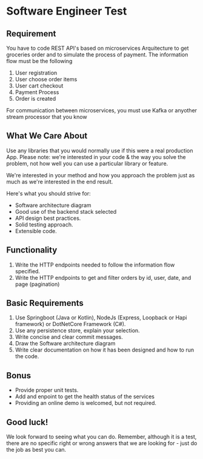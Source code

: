 # Software Engineer Test

## Requirement

You have to code REST API's based on microservices Arquitecture to get groceries order and to simulate the process of payment. The information flow must be the following

1. User registration
2. User choose order items
3. User cart checkout
4. Payment Process
5. Order is created

For communication between microservices, you must use Kafka or anyother stream processor that you know

## What We Care About

Use any libraries that you would normally use if this were a real production App. Please note: we're interested in your code & the way you solve the problem, not how well you can use a particular library or feature.

We're interested in your method and how you approach the problem just as much as we're interested in the end result.

Here's what you should strive for:

- Software architecture diagram
- Good use of the backend stack selected
- API design best practices.
- Solid testing approach.
- Extensible code.


## Functionality
1. Write the HTTP endpoints needed to follow the information flow specified.
2. Write the HTTP endpoints to get and filter orders by id, user, date, and page (pagination)

## Basic Requirements

1. Use Springboot (Java or Kotlin), NodeJs (Express, Loopback or Hapi framework) or DotNetCore Framework (C#).
2. Use any persistence store, explain your selection.
3. Write concise and clear commit messages.
4. Draw the Software architecture diagram
5. Write clear documentation on how it has been designed and how to run the code.

## Bonus

- Provide proper unit tests.
- Add and enpoint to get the health status of the services
- Providing an online demo is welcomed, but not required.

## Good luck!

We look forward to seeing what you can do. Remember, although it is a test, there are no specific right or wrong answers that we are looking for - just do the job as best you can.


